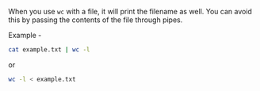 When you use `wc` with a file, it will print the filename as well. You can avoid this by passing the contents of the file through pipes.

Example -

```bash
cat example.txt | wc -l
```

or

```bash
wc -l < example.txt
```
